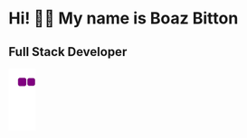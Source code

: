 # Hi! 👋🏻 My name is Boaz Bitton


## Full Stack Developer

![snake gif](https://github.com/BoazBitt/BoazBitt/blob/output/github-contribution-grid-snake.gif)

